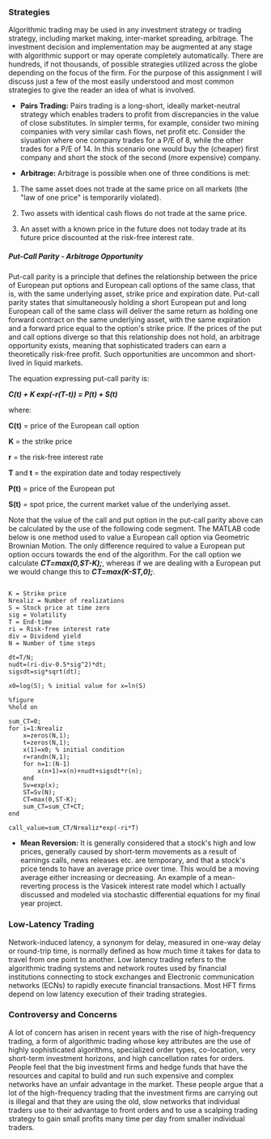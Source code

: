 

### Strategies
Algorithmic trading may be used in any investment strategy or trading strategy, including market making, inter-market spreading, arbitrage. The investment decision and implementation may be augmented at any stage with algorithmic support or may operate completely automatically. There are hundreds, if not thousands, of possible strategies utilized across the globe depending on the focus of the firm. For the purpose of this assignment I will discuss just a few of the most easily understood and most common strategies to give the reader an idea of what is involved.

- **Pairs Trading:**
Pairs trading is a long-short, ideally market-neutral strategy which enables traders to profit from discrepancies in the value of close substitutes. In simpler terms, for example, consider two mining companies with very similar cash flows, net profit etc. Consider the siyuation where one company trades for a P/E of 8, while the other trades for a P/E of 14. In this scenario one would buy the (cheaper) first company and short the stock of the second (more expensive) company.

- **Arbitrage:**
Arbitrage is possible when one of three conditions is met:

1. The same asset does not trade at the same price on all markets (the "law of one price" is temporarily violated).

2. Two assets with identical cash flows do not trade at the same price.

3. An asset with a known price in the future does not today trade at its future price discounted at the risk-free interest rate.

##### Put-Call Parity - Arbitrage Opportunity
Put-call parity is a principle that defines the relationship between the price of European put options and European call options of the same class, that is, with the same underlying asset, strike price and expiration date. Put-call parity states that simultaneously holding a short European put and long European call of the same class will deliver the same return as holding one forward contract on the same underlying asset, with the same expiration and a forward price equal to the option's strike price. If the prices of the put and call options diverge so that this relationship does not hold, an arbitrage opportunity exists, meaning that sophisticated traders can earn a theoretically risk-free profit. Such opportunities are uncommon and short-lived in liquid markets.

The equation expressing put-call parity is:

***C(t) + K exp(-r(T-t)) = P(t) + S(t)***

where:

**C(t)** = price of the European call option

**K** = the strike price

**r** = the risk-free interest rate

**T** and **t** = the expiration date and today respectively

**P(t)** = price of the European put

**S(t)** = spot price, the current market value of the underlying asset.

Note that the value of the call and put option in the put-call parity above can be calculated by the use of the following code segment. The MATLAB code below is one method used to value a European call option via Geometric Brownian Motion. The only difference required to value a European put option occurs towards the end of the algorithm. For the call option we calculate ***CT=max(0,ST-K);***, whereas if we are dealing with a European put we would change this to ***CT=max(K-ST,0);***.

<pre><code>
K = Strike price
Nrealiz = Number of realizations
S = Stock price at time zero
sig = Volatility
T = End-time
ri = Risk-free interest rate
div = Dividend yield
N = Number of time steps

dt=T/N;
nudt=(ri-div-0.5*sig^2)*dt;
sigsdt=sig*sqrt(dt);

x0=log(S); % initial value for x=ln(S)

%figure
%hold on

sum_CT=0;
for i=1:Nrealiz
    x=zeros(N,1);
    t=zeros(N,1);
    x(1)=x0; % initial condition
    r=randn(N,1);
    for n=1:(N-1)
        x(n+1)=x(n)+nudt+sigsdt*r(n);
    end
    Sv=exp(x);
    ST=Sv(N);
    CT=max(0,ST-K);
    sum_CT=sum_CT+CT;
end

call_value=sum_CT/Nrealiz*exp(-ri*T)
</code></pre>

- **Mean Reversion:**
It is generally considered that a stock's high and low prices, generally caused by short-term movements as a result of earnings calls, news releases etc. are temporary, and that a stock's price tends to have an average price over time. This would be a moving average either increasing or decreasing. An example of a mean-reverting process is the Vasicek interest rate model which I actually discussed and modeled via stochastic differential equations for my final year project.

### Low-Latency Trading
Network-induced latency, a synonym for delay, measured in one-way delay or round-trip time, is normally defined as how much time it takes for data to travel from one point to another. Low latency trading refers to the algorithmic trading systems and network routes used by financial institutions connecting to stock exchanges and Electronic communication networks (ECNs) to rapidly execute financial transactions. Most HFT firms depend on low latency execution of their trading strategies.

### Controversy and Concerns
A lot of concern has arisen in recent years with the rise of high-frequency trading, a form of algorithmic trading whose key attributes are the use of highly sophisticated algorithms, specialized order types, co-location, very short-term investment horizons, and high cancellation rates for orders. People feel that the big investment firms and hedge funds that have the resources and capital to build and run such expensive and complex networks have an unfair advantage in the market. These people argue that a lot of the high-frequency trading that the investment firms are carrying out is illegal and that they are using the old, slow networks that individual traders use to their advantage to front orders and to use a scalping trading strategy to gain small profits many time per day from smaller individual traders.


